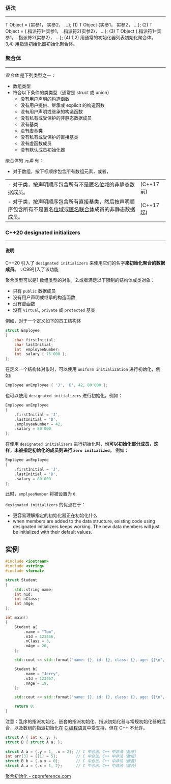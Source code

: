 ### 语法
---
T Object = {实参1， 实参2， ...};                   (1)
T Object {实参1， 实参2， ...};                     (2)
T Object = {.指派符1=实参1， .指派符2{实参2}， ...};  (3)
T Object {.指派符1=实参1， .指派符2{实参2}， ...};  (4)
1,2) 用通常的初始化器列表初始化聚合体。
3,4) 用[指派初始化器](https://zh.cppreference.com/w/cpp/language/aggregate_initialization#.E6.8C.87.E6.B4.BE.E5.88.9D.E5.A7.8B.E5.8C.96.E5.99.A8)初始化聚合体。

### 聚合体
---
_聚合体_ 是下列类型之一：

- 数组类型
- 符合以下条件的类类型（通常是 struct 或 union）
  - 没有用户声明的构造函数
  - 没有用户提供、继承或 explicit 的构造函数
  - 没有用户声明或继承的构造函数
  - 没有私有或受保护的非静态数据成员
  - 没有基类
  - 没有虚基类
  - 没有私有或受保护的直接基类
  - 没有虚函数成员
  - 没有默认成员初始化器
  
聚合体的 _元素_ 有：

- 对于数组，按下标顺序包含所有数组元素，或者，

|   |   |
|---|---|
|- 对于类，按声明顺序包含所有不是匿名[位域](https://zh.cppreference.com/w/cpp/language/bit_field "cpp/language/bit field")的非静态数据成员。|(C++17 前)|
|- 对于类，按声明顺序包含所有直接基类，然后按声明顺序包含所有不是匿名[位域](https://zh.cppreference.com/w/cpp/language/bit_field "cpp/language/bit field")或[匿名联合体](https://zh.cppreference.com/w/cpp/language/union#.E5.8C.BF.E5.90.8D.E8.81.94.E5.90.88.E4.BD.93 "cpp/language/union")成员的非静态数据成员。|(C++17 起)|



### C++20 designated initializers
---
#### 说明

C++20 引入了 `designated initializers` 来使用它们的名字**来初始化聚合的数据成员**。
💡C99引入了该功能

聚合类型可以是1.数组类型的对象，2.或者满足以下限制的结构体或类对象：

- 只有 `public` 数据成员
- 没有用户声明或继承的构造函数
- 没有虚函数
- 没有 `virtual`, `private` 或 `protected` 基类

例如，对于一个定义如下的员工结构体

```cpp
struct Employee
{
    char firstInitial;
    char lastInitial;
    int  employeeNumber;
    int  salary { 75'000 };
}; 
```

在定义一个结构体对象时，可以使用 `uniform initialization` 进行初始化，例如:

```cpp
Employee anEmployee { 'J', 'D', 42, 80'000 }; 
```

也可以使用 `designated initializers` 进行初始化，例如：

```cpp
Employee anEmployee
{
    .firstInitial = 'J',
    .lastInitial = 'D',
    .employeeNumber = 42,
    .salary = 80'000
}; 
```

在使用 `designated initializers` 进行初始化时，**也可以初始化部分成员，这样，未被指定初始化的成员则进行 `zero initialized`。** 例如：

```cpp
Employee anEmployee
{
    .firstInitial = 'J',
    .lastInitial = 'D',
    .salary = 80'000
}; 
```

此时，`emplyeeNumber` 将被设置为 `0`.

`designated initializers` 的优点在于：

- 更容易理解指定的初始化器正在初始化什么
- when members are added to the data structure, existing code using designated initializers keeps working. The new data members will just be initialized with their default values.

## 实例

```cpp
#include <iostream>
#include <string>
#include <format>

struct Student
{
    std::string name;
    int nId;
    int nClass;
    int nAge;
};

int main()
{
    Student a{
        .name = "Tom",
        .nId = 123456,
        .nClass = 3,
        .nAge = 20,
    };

    std::cout << std::format("name: {}, id: {}, class: {}, age: {}\n", a.name, a.nId, a.nClass, a.nAge);

    Student b{
        .name = "Jerry",
        .nId = 123457,
        .nAge = 19,
    };

    std::cout << std::format("name: {}, id: {}, class: {}, age: {}\n", b.name, b.nId, b.nClass, b.nAge);

    return 0;
}
```

注意：乱序的指派初始化、嵌套的指派初始化、指派初始化器与常规初始化器的混合，以及数组的指派初始化在 [C 编程语言](https://zh.cppreference.com/w/c/language/struct_initialization "c/language/struct initialization")中受支持，但在 C++ 不允许。

```c
struct A { int x, y; };
struct B { struct A a; };
 
struct A a = {.y = 1, .x = 2}; // C 中合法，C++ 中非法（乱序）
int arr[3] = {[1] = 5};        // C 中合法，C++ 中非法（数组）
struct B b = {.a.x = 0};       // C 中合法，C++ 中非法（嵌套）
struct A a = {.x = 1, 2};      // C 中合法，C++ 中非法（混合）
```
[聚合初始化 - cppreference.com](https://zh.cppreference.com/w/cpp/language/aggregate_initialization#%E6%8C%87%E6%B4%BE%E5%88%9D%E5%A7%8B%E5%8C%96%E5%99%A8)